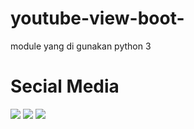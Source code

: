 # youtube-view-boot-
module yang di gunakan python 3 
# Secial Media
[![](https://img.shields.io/badge/-hidayatcode-black?logo=blogger&style=flat-square)](https://hidayatcode.com/)
[![](https://img.shields.io/badge/-@CodeHidayat-1fa2f2?logo=twitter&style=flat-square&logoColor=white)](https://twitter.com/codehidayat)
[![](https://img.shields.io/badge/-hidayatcode-red?logo=youtube&style=flat-square)](https://www.youtube.com/channel/UCskI7xL3sdS1t0kcb22NQXQ)
